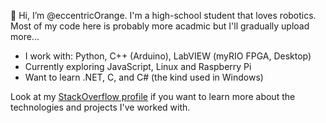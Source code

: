 👋 Hi, I’m @eccentricOrange. I'm a high-school student that loves robotics. Most of my code here is probably more acadmic but I'll gradually upload more...
- I work with: Python, C++ (Arduino), LabVIEW (myRIO FPGA, Desktop)
- Currently exploring JavaScript, Linux and Raspberry Pi
- Want to learn .NET, C, and C# (the kind used in Windows)

Look at my [StackOverflow profile](https://stackoverflow.com/cv/eccentricorange) if you want to learn more about the technologies and projects I've worked with.

<!---
eccentricOrange/eccentricOrange is a ✨ special ✨ repository because its `README.md` (this file) appears on your GitHub profile.
You can click the Preview link to take a look at your changes.
--->
